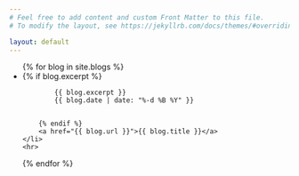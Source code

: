```yaml
---
# Feel free to add content and custom Front Matter to this file.
# To modify the layout, see https://jekyllrb.com/docs/themes/#overriding-theme-defaults

layout: default
---
```


<ul>
  {% for blog in site.blogs %}
    <li>
        {% if blog.excerpt %}

            
            {{ blog.excerpt }}
            {{ blog.date | date: "%-d %B %Y" }}


        {% endif %}
        <a href="{{ blog.url }}">{{ blog.title }}</a>
    </li>
    <hr>
  {% endfor %}
</ul>


